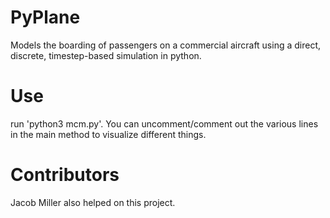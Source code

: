 # PyPlane
Models the boarding of passengers on a commercial aircraft using a direct, discrete, timestep-based simulation in python.

# Use
run 'python3 mcm.py'. You can uncomment/comment out the various lines in the main method to visualize different things.

# Contributors
Jacob Miller also helped on this project.
